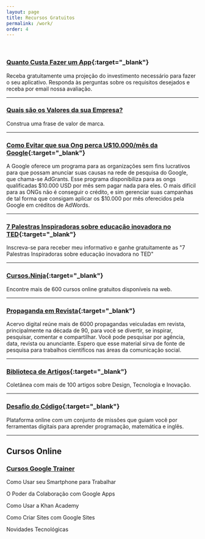 ```yaml
---
layout: page
title: Recursos Gratuitos
permalink: /work/
order: 4
---
```

<br>

### [Quanto Custa Fazer um App](http://soraianovaes.com/vcnagoogle/quantocustaapp.html){:target="_blank"} 

Receba gratuitamente uma projeção do investimento necessário para fazer o seu aplicativo. Responda às perguntas sobre os requisitos desejados e receba por email nossa avaliação.

<hr/>

### [Quais são os Valores da sua Empresa?](../quais-sao-os-valores) 

Construa uma frase de valor de marca.

<hr/>

### [Como Evitar que sua Ong perca U$10.000/mês da Google](http://ctm.org.br/ebook/adgrants.php){:target="_blank"} 

A Google oferece um programa para as organizações sem fins lucrativos para que possam anunciar suas causas na rede de pesquisa do Google, que chama-se AdGrants. Esse programa disponibiliza para as ongs qualificadas $10.000 USD por mês sem pagar nada para eles.  O mais difícil para as ONGs não é conseguir o crédito, e sim gerenciar suas campanhas de tal forma que consigam aplicar os $10.000 por mês oferecidos pela Google em créditos de AdWords.

<hr/>

### [7 Palestras Inspiradoras sobre educação inovadora no TED](http://soraianovaes.com/#ted){:target="_blank"}

Inscreva-se para receber meu informativo e ganhe gratuitamente as "7 Palestras Inspiradoras sobre educação inovadora no TED"

<hr/>

### [Cursos.Ninja](http://cursos.ninja/brasil-cursos/cursos_estados/Cidade_Brasil/#cursos){:target="_blank"} 

Encontre mais de 600 cursos online gratuitos disponíveis na web.

<hr/>

### [Propaganda em Revista](http://propagandaemrevista.com.br/){:target="_blank"} 

Acervo digital reúne mais de 6000 propagandas veiculadas em revista, principalmente na década de 90, para você se divertir, se inspirar, pesquisar, comentar e compartilhar. Você pode pesquisar por agência, data, revista ou anunciante. Espero que esse material sirva de fonte de pesquisa para trabalhos científicos nas áreas da comunicação social.

<hr/>

### [Biblioteca de Artigos](http://soraianovaes.com/inovacaoedesign/biblioteca/){:target="_blank"} 

Coletânea com mais de 100 artigos sobre Design, Tecnologia e Inovação.

<hr/>

### [Desafio do Código](http://www.desafiodocodigo.com.br/){:target="_blank"} 

Plataforma online com um conjunto de missões que guiam você por ferramentas digitais para aprender programação, matemática e inglês.

<hr/>

## Cursos Online

### [Cursos Google Trainer](/cursos/)

Como Usar seu Smartphone para Trabalhar

O Poder da Colaboração com Google Apps

Como Usar a Khan Academy

Como Criar Sites com Google Sites

Novidades Tecnológicas